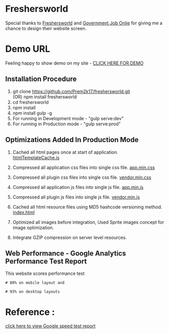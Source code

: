 # Freshersworld

Special thanks to [Freshersworld](https://www.freshersworld.com) and [Government Job Onlie](https://www.governmentjobonline.in) for giving me a chance to design their website screen.

# Demo URL

Feeling happy to show demo on my site - [CLICK HERE FOR DEMO](https://freshersworld-skyhorse.rhcloud.com)

## Installation Procedure

1. git clone https://github.com/Prem2k17/freshersworld.git  
      (OR) 
   npm install freshersworld
1. cd freshersworld
1. npm install
1. npm install gulp -g
1. For running in Development mode - "gulp serve:dev"
1. For running in Production mode  - "gulp serve:prod"

## Optimizations Added In Production Mode

1. Cached all html pages once at start of application. [htmlTemplateCache.js](https://github.com/Prem2k17/freshersworld/tree/master/dist/htmlTemplateCache.js)

1. Compressed all application css files into single css file. [app.min.css](https://github.com/Prem2k17/freshersworld/blob/master/dist/styles/app.min.css)
1. Compressed all plugin css files into single css file. [vendor.min.css](https://github.com/Prem2k17/freshersworld/blob/master/dist/styles/vendor.min.css)

1. Compressed all application js files into single js file. [app.min.js](https://github.com/Prem2k17/freshersworld/blob/master/dist/scripts/app.min.js)
1. Compressed all plugin js files into single js file. [vendor.min.js](https://github.com/Prem2k17/freshersworld/blob/master/dist/scripts/vendor.min.js)

1. Cached all html resource files using MD5 hashcode versioning method. [index.html](https://github.com/Prem2k17/freshersworld/tree/master/dist/index.html)

1. Optimized all images before integration, Used Sprite images concept for image optimization.

1. Integrate GZIP compression on server level resources.

## Web Performance - Google Analytics Performance Test Report

This website scores performance test

    # 80% on mobile layout and 

    # 93% on desktop layouts
    
# Reference :
[click here to view Google speed test report](https://developers.google.com/speed/pagespeed/insights/?url=http%3A%2F%2Ffreshersworld-skyhorse.rhcloud.com%2Fhome&tab=mobile)



